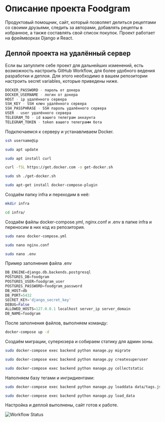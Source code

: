 # Описание проекта Foodgram
Продуктовый помощник, сайт, который позволяет делиться рецептами со своими друзьями, 
следить за авторами, добавлять рецепты в избранное, а также составлять свой список покупок.
Проект работает на фреймворках Django и React.

## Деплой проекта на удалённый сервер

Если вы запуллите себе проект для дальнейших изменений, есть возможность настроить GitHub Workflow, для более удобного ведения разработки и деплоя.
Для этого необходимо в вашем репозитории настроить secret variables, которые приведены ниже.

```bash
DOCKER_PASSWORD - пароль от докера
DOCKER_USERNAME - логин от докера
HOST - ip удалённого сервера
SSH_KEY - SSH ключ удалённого сервера
SSH_PASSPHRASE - SSH пароль удалённого сервера
USER - user удалённого сервера
TELEGRAM_TO - id вашего телеграм аккаунта
TELEGRAM_TOKEN - token вашего телеграмм бота
```

Подключаемся к серверу и устанавливаем Docker.

```bash
ssh username@ip
```

```bash
sudo apt update
```

```bash
sudo apt install curl
```

```bash
curl -fSL https://get.docker.com -o get-docker.sh
```

```bash
sudo sh ./get-docker.sh
```

```bash
sudo apt-get install docker-compose-plugin 
```

Создаём папку infra и переходим в неё:

```bash
mkdir infra
```

```bash
cd infra/
```

Создаём файлы docker-compose.yml, nginx.conf и .env в папке infra и переносим в них код из репозитория.

```bash
sudo nano docker-compose.yml
```

```bash
sudo nano nginx.conf
```

```bash
sudo nano .env
```

Пример заполнения файла .env

```python
DB_ENGINE=django.db.backends.postgresql
POSTGRES_DB=foodgram
POSTGRES_USER=foodgram_user
POSTGRES_PASSWORD=foodgram_password
DB_HOST=db
DB_PORT=5432
SECRET_KEY='django_secret_key'
DEBUG=False
ALLOWED_HOSTS=127.0.0.1 localhost server_ip server_domain
DB_NAME=foodgram
```

После заполнения файлов, выполняем команду:

```bash
docker-compose up -d
```
Создаём миграции, суперюзера и собираем статику для админ зоны.

```bash
sudo docker-compose exec backend python manage.py migrate
```

```bash
sudo docker-compose exec backend python manage.py createsuperuser
```

```bash
sudo docker-compose exec backend python manage.py collectstatic
```

Наполняем базу тегами и ингридиентами:

```bash
sudo docker-compose exec backend python manage.py loaddata data/tags.json --app recipes.tag
```

```bash
sudo docker-compose exec backend python manage.py load_data
```

Настройка и деплой выполнены, сайт готов к работе.

![Workflow Status](https://github.com/ripkrul/foodgram-project-react/actions/workflows/main.yml/badge.svg?branch=master&event=push)
